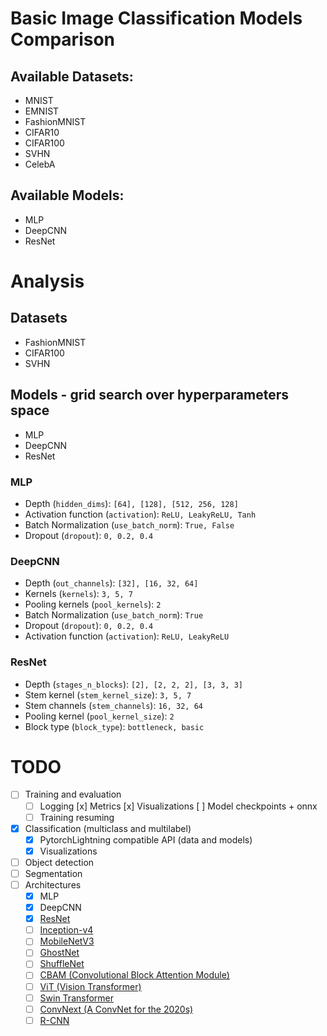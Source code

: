 # Basic Image Classification Models Comparison

## Available Datasets:
* MNIST
* EMNIST
* FashionMNIST
* CIFAR10
* CIFAR100
* SVHN
* CelebA

## Available Models:
* MLP
* DeepCNN
* ResNet

# Analysis

## Datasets
* FashionMNIST
* CIFAR100
* SVHN

## Models - grid search over hyperparameters space
* MLP
* DeepCNN
* ResNet

### MLP
* Depth (`hidden_dims`): `[64], [128], [512, 256, 128]`
* Activation function (`activation`): `ReLU, LeakyReLU, Tanh`
* Batch Normalization (`use_batch_norm`): `True, False`
* Dropout (`dropout`): `0, 0.2, 0.4`

### DeepCNN
* Depth (`out_channels`): `[32], [16, 32, 64]`
* Kernels (`kernels`): `3, 5, 7`
* Pooling kernels (`pool_kernels`): `2`
* Batch Normalization (`use_batch_norm`): `True`
* Dropout (`dropout`): `0, 0.2, 0.4`
* Activation function (`activation`): `ReLU, LeakyReLU`

### ResNet
* Depth (`stages_n_blocks`): `[2], [2, 2, 2], [3, 3, 3]`
* Stem kernel (`stem_kernel_size`): `3, 5, 7`
* Stem channels (`stem_channels`): `16, 32, 64`
* Pooling kernel (`pool_kernel_size`): `2`
* Block type (`block_type`): `bottleneck, basic`

# TODO

- [ ] Training and evaluation
    - [ ] Logging
        [x] Metrics
        [x] Visualizations
        [ ] Model checkpoints + onnx
    - [ ] Training resuming
- [x] Classification (multiclass and multilabel)
    - [x] PytorchLightning compatible API (data and models)
    - [x] Visualizations
- [ ] Object detection
- [ ] Segmentation
- [ ] Architectures
    - [x] MLP
    - [x] DeepCNN
    - [x] [ResNet](https://arxiv.org/abs/1512.03385)
    - [ ] [Inception-v4](https://arxiv.org/abs/1602.07261)
    - [ ] [MobileNetV3](https://arxiv.org/abs/1905.02244v5)
    - [ ] [GhostNet](https://arxiv.org/abs/1911.11907)
    - [ ] [ShuffleNet](https://arxiv.org/abs/1707.01083v2)
    - [ ] [CBAM (Convolutional Block Attention Module)](https://arxiv.org/abs/1807.06521)
    - [ ] [ViT (Vision Transformer)](https://arxiv.org/abs/2010.11929v2)
    - [ ] [Swin Transformer](https://arxiv.org/abs/2103.14030)
    - [ ] [ConvNext (A ConvNet for the 2020s)](https://arxiv.org/abs/2201.03545)
    - [ ] [R-CNN](https://arxiv.org/abs/1311.2524v5)
